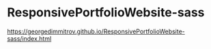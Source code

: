 # ResponsivePortfolioWebsite-sass

https://georgedimmitrov.github.io/ResponsivePortfolioWebsite-sass/index.html
